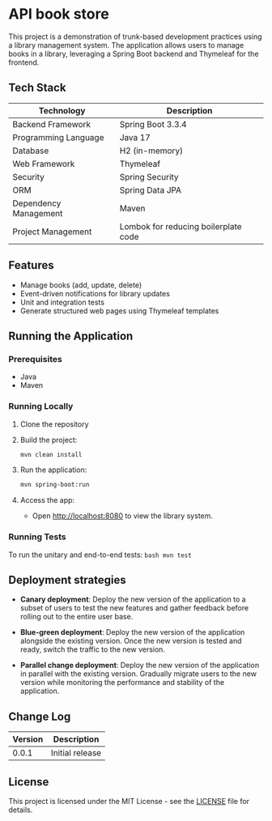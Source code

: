 # API book store

This project is a demonstration of trunk-based development practices using a library management system. The application allows users to manage books in a library, leveraging a Spring Boot backend and Thymeleaf for the frontend.

## Tech Stack

| **Technology**          | **Description**                            |
|-------------------------|--------------------------------------------|
| Backend Framework        | Spring Boot 3.3.4                          |
| Programming Language     | Java 17                                    |
| Database                 | H2 (in-memory)                             |
| Web Framework            | Thymeleaf                                  |
| Security                 | Spring Security                            |
| ORM                      | Spring Data JPA                            |
| Dependency Management    | Maven                                      |
| Project Management       | Lombok for reducing boilerplate code       |

## Features

- Manage books (add, update, delete)
- Event-driven notifications for library updates
- Unit and integration tests
- Generate structured web pages using Thymeleaf templates

## Running the Application

### Prerequisites

- Java
- Maven

### Running Locally

1. Clone the repository

2. Build the project:

    ```bash
    mvn clean install
    ```

3. Run the application:

    ```bash
    mvn spring-boot:run
    ```

4. Access the app:
    - Open [http://localhost:8080](http://localhost:8080) to view the library system.

### Running Tests

To run the unitary and end-to-end tests:
    ```bash
    mvn test
    ```

## Deployment strategies

- **Canary deployment**: Deploy the new version of the application to a subset of users to test the new features and gather feedback before rolling out to the entire user base.

- **Blue-green deployment**: Deploy the new version of the application alongside the existing version. Once the new version is tested and ready, switch the traffic to the new version.

- **Parallel change deployment**: Deploy the new version of the application in parallel with the existing version. Gradually migrate users to the new version while monitoring the performance and stability of the application.

## Change Log

| **Version** | **Description** |
|-------------|-----------------|
| 0.0.1       | Initial release |

## License

This project is licensed under the MIT License - see the [LICENSE](LICENSE) file for details.
